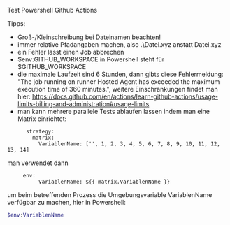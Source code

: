 Test Powershell Github Actions

Tipps:
* Groß-/Kleinschreibung bei Dateinamen beachten!
* immer relative Pfadangaben machen, also .\Datei.xyz anstatt Datei.xyz
* ein Fehler lässt einen Job abbrechen
* $env:GITHUB_WORKSPACE in Powershell steht für $GITHUB_WORKSPACE
* die maximale Laufzeit sind 6 Stunden, dann gibts diese Fehlermeldung: "The job running on runner Hosted Agent has exceeded the maximum execution time of 360 minutes.", weitere Einschränkungen findet man hier: https://docs.github.com/en/actions/learn-github-actions/usage-limits-billing-and-administration#usage-limits
* man kann mehrere parallele Tests ablaufen lassen indem man eine Matrix einrichtet:
```YML
      strategy:
        matrix:
          VariablenName: ['', 1, 2, 3, 4, 5, 6, 7, 8, 9, 10, 11, 12, 13, 14]
```
  man verwendet dann
```YML
     env:
          VariablenName: ${{ matrix.VariablenName }}
```
  um beim betreffenden Prozess die Umgebungsvariable VariablenName verfügbar zu machen, hier in Powershell:
```Powershell
$env:VariablenName
```
